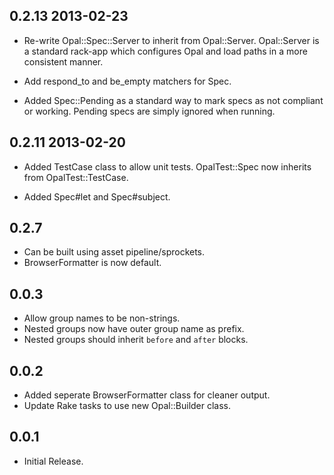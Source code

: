 ## 0.2.13 2013-02-23

*   Re-write Opal::Spec::Server to inherit from Opal::Server. Opal::Server is
    a standard rack-app which configures Opal and load paths in a more
    consistent manner.

*   Add respond_to and be_empty matchers for Spec.

*   Added Spec::Pending as a standard way to mark specs as not compliant or
    working. Pending specs are simply ignored when running.

## 0.2.11 2013-02-20

*   Added TestCase class to allow unit tests. OpalTest::Spec now inherits from
    OpalTest::TestCase.

*   Added Spec#let and Spec#subject.

## 0.2.7

*   Can be built using asset pipeline/sprockets.
*   BrowserFormatter is now default.

## 0.0.3

*   Allow group names to be non-strings.
*   Nested groups now have outer group name as prefix.
*   Nested groups should inherit `before` and `after` blocks.

## 0.0.2

*   Added seperate BrowserFormatter class for cleaner output.
*   Update Rake tasks to use new Opal::Builder class.

## 0.0.1

*   Initial Release.
